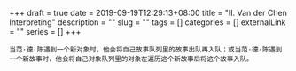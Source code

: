 +++ 
draft = true
date = 2019-09-19T12:29:13+08:00
title = "II. Van der Chen Interpreting"
description = ""
slug = "" 
tags = []
categories = []
externalLink = ""
series = []
+++

```vanderscript
当范·德·陈遇到一个新对象时，他会将自己故事队列里的故事出队再入队；或当范·德·陈遇到一个新故事时，他会将自己对象队列里的对象在遍历这个新故事后将这个故事入队。
```